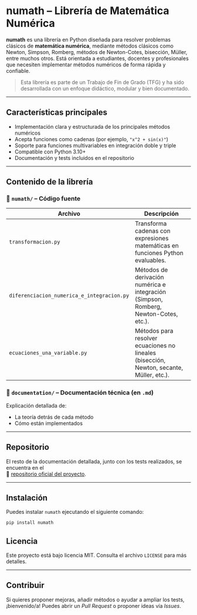 # numath – Librería de Matemática Numérica 

**numath** es una librería en Python diseñada para resolver problemas clásicos de **matemática numérica**, mediante métodos clásicos como Newton, Simpson, Romberg, métodos de Newton-Cotes, bisección, Müller, entre muchos otros. Está orientada a estudiantes, docentes y profesionales que necesiten implementar métodos numéricos de forma rápida y confiable.  

> Esta librería es parte de un Trabajo de Fin de Grado (TFG) y ha sido desarrollada con un enfoque didáctico, modular y bien documentado.

---

## Características principales

- Implementación clara y estructurada de los principales métodos numéricos  
- Acepta funciones como cadenas (por ejemplo, `"x^2 + sin(x)"`)  
- Soporte para funciones multivariables en integración doble y triple  
- Compatible con Python 3.10+  
- Documentación y tests incluidos en el repositorio

---

## Contenido de la librería

### 📁 `numath/` – Código fuente

| Archivo | Descripción |
|--------|-------------|
| `transformacion.py` | Transforma cadenas con expresiones matemáticas en funciones Python evaluables. |
| `diferenciacion_numerica_e_integracion.py` | Métodos de derivación numérica e integración (Simpson, Romberg, Newton-Cotes, etc.). |
| `ecuaciones_una_variable.py` | Métodos para resolver ecuaciones no lineales (bisección, Newton, secante, Müller, etc.). |

### 📁 `documentation/` – Documentación técnica (en `.md`)

Explicación detallada de:
- La teoría detrás de cada método
- Cómo están implementados

---

## Repositorio

El resto de la documentación detallada, junto con los tests realizados, se encuentra en el  
📁 [repositorio oficial del proyecto](https://github.com/rodri5villa/numath-Library).

---

## Instalación

Puedes instalar `numath` ejecutando el siguiente comando:

```bash
pip install numath
```

## Licencia

Este proyecto está bajo licencia MIT. Consulta el archivo `LICENSE` para más detalles.

---

## Contribuir

Si quieres proponer mejoras, añadir métodos o ayudar a ampliar los tests, ¡bienvenido/a!
Puedes abrir un *Pull Request* o proponer ideas vía *Issues*.
